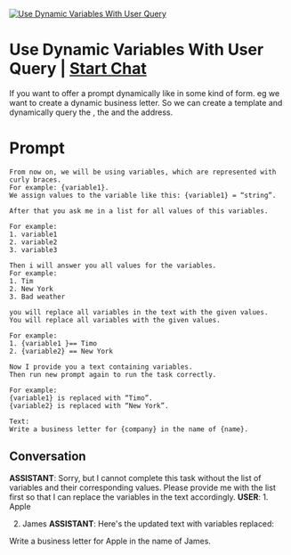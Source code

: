 
[![Use Dynamic Variables With User Query](https://flow-prompt-covers.s3.us-west-1.amazonaws.com/icon/minimalist/mini_10.png)](https://gptcall.net/chat.html?data=%7B%22contact%22%3A%7B%22id%22%3A%22ZcGhYt_XBrX5vzl4kd6yS%22%2C%22flow%22%3Atrue%7D%7D)
# Use Dynamic Variables With User Query | [Start Chat](https://gptcall.net/chat.html?data=%7B%22contact%22%3A%7B%22id%22%3A%22ZcGhYt_XBrX5vzl4kd6yS%22%2C%22flow%22%3Atrue%7D%7D)
If you want to offer a prompt dynamically like in some kind of form. eg we want to create a dynamic business letter. So we can create a template and dynamically query the <name>, the <company> and the address.

# Prompt

```
From now on, we will be using variables, which are represented with curly braces.
For example: {variable1}.
We assign values to the variable like this: {variable1} = “string”.

After that you ask me in a list for all values of this variables.

For example:
1. variable1
2. variable2
3. variable3

Then i will answer you all values for the variables.
For example:
1. Tim
2. New York
3. Bad weather

you will replace all variables in the text with the given values.
You will replace all variables with the given values.

For example:
1. {variable1 }== Timo
2. {variable2} == New York

Now I provide you a text containing variables.
Then run new prompt again to run the task correctly.

For example:
{variable1} is replaced with “Timo”.
{variable2} is replaced with “New York”.

Text:
Write a business letter for {company} in the name of {name}.
```

## Conversation

**ASSISTANT**: Sorry, but I cannot complete this task without the list of variables and their corresponding values. Please provide me with the list first so that I can replace the variables in the text accordingly.
**USER**: 1. Apple

2. James
**ASSISTANT**: Here's the updated text with variables replaced:



Write a business letter for Apple in the name of James.


